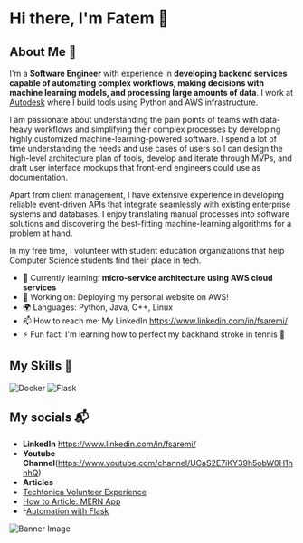 # Hi there, I'm Fatem 👋

## About Me 🚀

I'm a **Software Engineer** with experience in **developing backend services capable of automating complex workflows, making decisions with machine learning models, and processing large amounts of data**. I work at [Autodesk](https://www.autodesk.com/) where I build tools using Python and AWS infrastructure. 

I am passionate about understanding the pain points of teams with data-heavy workflows and simplifying their complex processes by developing highly customized machine-learning-powered software. I spend a lot of time understanding the needs and use cases of users so I can design the high-level architecture plan of tools, develop and iterate through MVPs, and draft user interface mockups that front-end engineers could use as documentation.

Apart from client management, I have extensive experience in developing reliable event-driven APIs that integrate seamlessly with existing enterprise systems and databases. I enjoy translating manual processes into software solutions and discovering the best-fitting machine-learning algorithms for a problem at hand.  

In my free time, I volunteer with student education organizations that help Computer Science students find their place in tech. 

- 🌱 Currently learning: **micro-service architecture using AWS cloud services**
- 🔭 Working on: Deploying my personal website on AWS!
- 🌍 Languages: Python, Java, C++, Linux
- 📫 How to reach me: My LinkedIn https://www.linkedin.com/in/fsaremi/
- ⚡ Fun fact: I'm learning how to perfect my backhand stroke in tennis 🎾 

## My Skills 🧠

![Docker](https://img.shields.io/badge/Docker-2CA5E0?style=for-the-badge&logo=docker&logoColor=white)
![Flask](https://img.shields.io/badge/Flask-000000?style=for-the-badge&logo=flask&logoColor=white)

<!--- ## Featured Projects 💻

### [Project 1 Title](project_1_link)

![Project 1 Screenshot](project_1_screenshot_url)

**[Project 1 Title]** is a **[brief project description]** built with **[technologies used]**. This project demonstrates my ability to **[skills demonstrated by the project]**. You can  check out the repository [here](project_1_repository_link).
-->

## My socials 📬
- **LinkedIn** https://www.linkedin.com/in/fsaremi/
- **Youtube Channel**(https://www.youtube.com/channel/UCaS2E7iKY39h5obW0H1hhhQ)
- **Articles**
- [Techtonica Volunteer Experience](https://www.linkedin.com/pulse/ycore-techtonica-volunteer-experience-fatemeh-saremi/?trackingId=xqU9IQnEQFGmkLUGH5rSIw%3D%3D)
- [How to Article: MERN App](https://www.linkedin.com/pulse/mern-app-solve-my-problems-fatemeh-saremi/?trackingId=xqU9IQnEQFGmkLUGH5rSIw%3D%3D)
- -[Automation with Flask](https://www.linkedin.com/pulse/automating-schedule-lookup-flask-app-fatemeh-saremi/?trackingId=B1uw4ZyERPKLOTuktHc7LQ%3D%3D)
    
![Banner Image](https://leverageedublog.s3.ap-south-1.amazonaws.com/blog/wp-content/uploads/2020/06/22210327/BE-Computer-Science-1600x1001.png)

